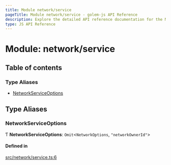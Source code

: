 ```yaml
---
title: Module network/service
pageTitle: Module network/service - golem-js API Reference
description: Explore the detailed API reference documentation for the Module network/service within the golem-js SDK for the Golem Network.
type: JS API Reference
---
```

# Module: network/service

## Table of contents

### Type Aliases

- [NetworkServiceOptions](network_service#networkserviceoptions)

## Type Aliases

### NetworkServiceOptions

Ƭ **NetworkServiceOptions**: `Omit`\<`NetworkOptions`, ``"networkOwnerId"``\>

#### Defined in

[src/network/service.ts:6](https://github.com/golemfactory/golem-js/blob/49297d9/src/network/service.ts#L6)
